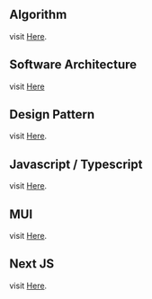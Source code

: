 ## Algorithm
visit [Here](https://superstudy.guide/).

## Software Architecture
visit [Here](.)

## Design Pattern
visit [Here](https://refactoring.guru/).

## Javascript / Typescript
visit [Here](https://javascript.info).

## MUI
visit [Here](https://mui.com/).

## Next JS 
visit [Here](https://nextjs.org/docs).

